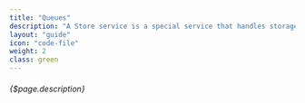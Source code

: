 ```yaml
---
title: "Queues"
description: "A Store service is a special service that handles storage for JSON objects"
layout: "guide"
icon: "code-file"
weight: 2
class: green
---
```


###### {$page.description}